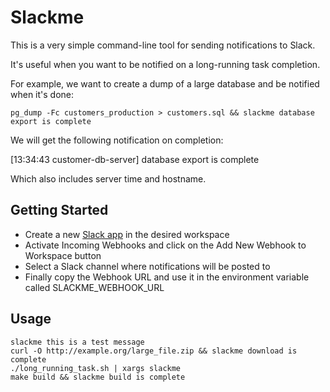 # Slackme

This is a very simple command-line tool for sending notifications to Slack.

It's useful when you want to be notified on a long-running task completion.

For example, we want to create a dump of a large database and be notified when it's done:

```
pg_dump -Fc customers_production > customers.sql && slackme database export is complete
```

We will get the following notification on completion:

[13:34:43 customer-db-server] database export is complete

Which also includes server time and hostname.

## Getting Started

* Create a new [Slack app](https://api.slack.com/apps) in the desired workspace
* Activate Incoming Webhooks and click on the Add New Webhook to Workspace button
* Select a Slack channel where notifications will be posted to
* Finally copy the Webhook URL and use it in the environment variable called SLACKME_WEBHOOK_URL

## Usage

```
slackme this is a test message
curl -O http://example.org/large_file.zip && slackme download is complete
./long_running_task.sh | xargs slackme
make build && slackme build is complete
```


